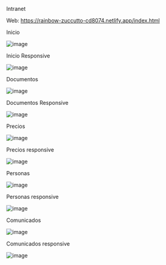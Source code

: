 Intranet

Web: https://rainbow-zuccutto-cd8074.netlify.app/index.html

Inicio

![image](https://user-images.githubusercontent.com/19364556/206015258-05d74451-42b5-4595-bd64-b8bb27a70504.png)

Inicio Responsive 

![image](https://user-images.githubusercontent.com/19364556/206015914-60d44b74-8b8b-4994-88ec-91bd2dcda295.png)


Documentos

![image](https://user-images.githubusercontent.com/19364556/206015293-2d50b70b-12f2-441c-a854-77a15349362a.png)

Documentos Responsive

![image](https://user-images.githubusercontent.com/19364556/206015940-3a17250d-18b7-4762-8e40-4ce8661ac301.png)


Precios

![image](https://user-images.githubusercontent.com/19364556/206015310-549d5764-5f15-4f15-9cf7-6950534ede33.png)


Precios responsive

![image](https://user-images.githubusercontent.com/19364556/206016405-8ae0647f-5d6c-4b55-af0c-8589f61fe6d5.png)


Personas

![image](https://user-images.githubusercontent.com/19364556/206015342-9c20ac73-9886-4ade-9f2b-f4991cd6b0ae.png)

Personas responsive

![image](https://user-images.githubusercontent.com/19364556/206016568-8e08c28c-b7bd-42de-8fb1-b86f551d8760.png)


Comunicados

![image](https://user-images.githubusercontent.com/19364556/206015366-f15f5723-d0e7-490a-979c-516e0e480123.png)

Comunicados responsive

![image](https://user-images.githubusercontent.com/19364556/206016593-471a4f0f-73d7-4ff1-ba86-0054f8b62a14.png)

 

